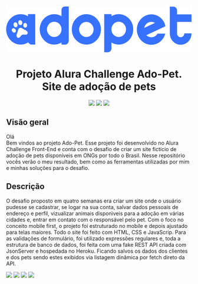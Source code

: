 <p align="center"> 
  <img src="./assets/img/logo-azul.svg" width="600px">
</p>
<h1 align="center">Projeto Alura Challenge Ado-Pet. Site de adoção de pets</h1>
<p align="center">
  <img src="https://img.shields.io/badge/HTML5-E34F26?style=for-the-badge&logo=html5&logoColor=white">
  <img src="https://img.shields.io/badge/CSS3-1572B6?style=for-the-badge&logo=css3&logoColor=white">
  <img src="https://img.shields.io/badge/JavaScript-323330?style=for-the-badge&logo=javascript&logoColor=F7DF1E">
</p>
<h2>Visão geral</h2>
<p>Olá<br>Bem vindos ao projeto Ado-Pet. Esse projeto foi desenvolvido no Alura Challenge Front-End e conta com o desafio de criar um site fictício de adoção de pets disponíveis em ONGs por todo o Brasil. Nesse repositório vocês verâo o meu resultado, bem como as ferramentas utilizadas por mim e minhas soluções para o desafio.</p>
<h2>Descrição</h2>
<p>O desafio proposto em quatro semanas era criar um site onde o usuário pudesse se cadastrar, se logar na sua conta, salvar dados pessoais de endereço e perfil, vizualizar animais disponìveis para a adoção em várias cidades e, entrar em contato com o responsável pelo pet. Com o foco no conceito mobile first, o projeto foi estruturado no mobile e depois ajustado para telas maiores. Todo o site foi feito com HTML, CSS e JavaScrip. Para as validações de formulário, foi utilizado expressões regulares e, toda a estrutura de banco de dados, foi feita com uma fake REST API criada com JsonServer e hospedada no Heroku. Ficando salvos os dados dos clientes e dos pets sendo estes exibidos via listagem dinâmica por fetch direto da API.</p>

<div display="flex">

  <img src="https://user-images.githubusercontent.com/87879397/182042373-ec86ebf6-b225-4c11-98b7-9f9bb3b8225c.png">
  <img src="https://user-images.githubusercontent.com/87879397/182042519-405cd8e5-676c-4787-86d0-e805f838e8df.png">

  <img src="https://user-images.githubusercontent.com/87879397/182042404-57db3d93-55ce-4285-9219-a1b86c659d48.png">
  <img src="https://user-images.githubusercontent.com/87879397/182042423-c92d3507-eae6-414e-8bfb-2f506518a01f.png">
</div>
